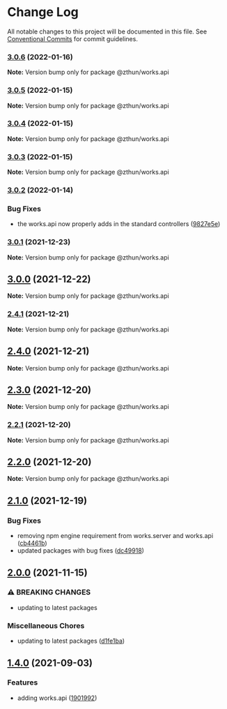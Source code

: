 # Change Log

All notable changes to this project will be documented in this file.
See [Conventional Commits](https://conventionalcommits.org) for commit guidelines.

### [3.0.6](https://github.com/zthun/works/compare/v3.0.2...v3.0.6) (2022-01-16)

**Note:** Version bump only for package @zthun/works.api





### [3.0.5](https://github.com/zthun/works/compare/v3.0.2...v3.0.5) (2022-01-15)

**Note:** Version bump only for package @zthun/works.api





### [3.0.4](https://github.com/zthun/works/compare/v3.0.2...v3.0.4) (2022-01-15)

**Note:** Version bump only for package @zthun/works.api





### [3.0.3](https://github.com/zthun/works/compare/v3.0.2...v3.0.3) (2022-01-15)

**Note:** Version bump only for package @zthun/works.api





### [3.0.2](https://github.com/zthun/works/compare/v3.0.1...v3.0.2) (2022-01-14)


### Bug Fixes

* the works.api now properly adds in the standard controllers ([9827e5e](https://github.com/zthun/works/commit/9827e5e0b6d6858bc38ae31dbfcca482b1182d17))



### [3.0.1](https://github.com/zthun/works/compare/v3.0.0...v3.0.1) (2021-12-23)

**Note:** Version bump only for package @zthun/works.api





## [3.0.0](https://github.com/zthun/works/compare/v2.4.1...v3.0.0) (2021-12-22)

**Note:** Version bump only for package @zthun/works.api





### [2.4.1](https://github.com/zthun/works/compare/v2.4.0...v2.4.1) (2021-12-21)

**Note:** Version bump only for package @zthun/works.api





## [2.4.0](https://github.com/zthun/works/compare/v2.3.0...v2.4.0) (2021-12-21)

**Note:** Version bump only for package @zthun/works.api





## [2.3.0](https://github.com/zthun/works/compare/v2.2.1...v2.3.0) (2021-12-20)

**Note:** Version bump only for package @zthun/works.api





### [2.2.1](https://github.com/zthun/works/compare/v2.2.0...v2.2.1) (2021-12-20)

**Note:** Version bump only for package @zthun/works.api





## [2.2.0](https://github.com/zthun/works/compare/v2.1.0...v2.2.0) (2021-12-20)

**Note:** Version bump only for package @zthun/works.api





## [2.1.0](https://github.com/zthun/works/compare/v2.0.0...v2.1.0) (2021-12-19)


### Bug Fixes

* removing npm engine requirement from works.server and works.api ([cb4461b](https://github.com/zthun/works/commit/cb4461b9ba1d881268c0623e5ba76e5f51d5dd1f))
* updated packages with bug fixes ([dc49918](https://github.com/zthun/works/commit/dc499187c0a25d1a35f5c53ca1290c1bae40e135))



## [2.0.0](https://github.com/zthun/works/compare/v1.4.0...v2.0.0) (2021-11-15)


### ⚠ BREAKING CHANGES

* updating to latest packages

### Miscellaneous Chores

* updating to latest packages ([d1fe1ba](https://github.com/zthun/works/commit/d1fe1baf3bd92aa56f46b7d05f1a2d4e330e5e03))



## [1.4.0](https://github.com/zthun/works/compare/v1.3.0...v1.4.0) (2021-09-03)


### Features

* adding works.api ([1901992](https://github.com/zthun/works/commit/190199283f7ca0d64af5908c1d36ca92abe1226c))
